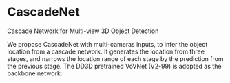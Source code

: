 # CascadeNet
Cascade Network for Multi-view 3D Object Detection

We propose CascadeNet with multi-cameras inputs, to infer the object location from a cascade network. It generates the location from three stages, and narrows the location range of each stage by the prediction from the previous stage. The DD3D pretrained VoVNet (V2-99) is adopted as the backbone network. 

